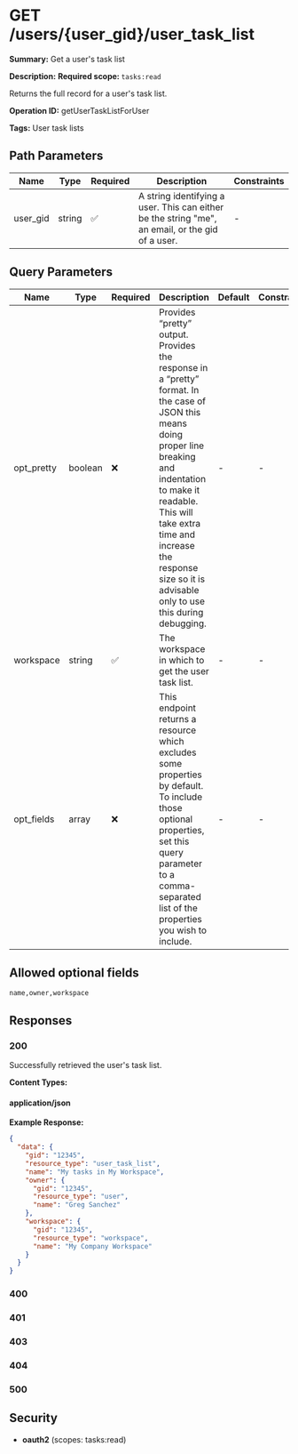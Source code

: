 # GET /users/{user_gid}/user_task_list

**Summary:** Get a user's task list

**Description:** <b>Required scope: </b><code>tasks:read</code>

Returns the full record for a user's task list.

**Operation ID:** getUserTaskListForUser

**Tags:** User task lists

## Path Parameters

| Name | Type | Required | Description | Constraints |
|------|------|----------|-------------|-------------|
| user_gid | string | ✅ | A string identifying a user. This can either be the string "me", an email, or the gid of a user. | - |

## Query Parameters

| Name | Type | Required | Description | Default | Constraints |
|------|------|----------|-------------|---------|-------------|
| opt_pretty | boolean | ❌ | Provides “pretty” output. Provides the response in a “pretty” format. In the case of JSON this means doing proper line breaking and indentation to make it readable. This will take extra time and increase the response size so it is advisable only to use this during debugging. | - | - |
| workspace | string | ✅ | The workspace in which to get the user task list. | - | - |
| opt_fields | array | ❌ | This endpoint returns a resource which excludes some properties by default. To include those optional properties, set this query parameter to a comma-separated list of the properties you wish to include. | - | - |

## Allowed optional fields

```
name,owner,workspace
```

## Responses

### 200

Successfully retrieved the user's task list.

**Content Types:**

#### application/json

**Example Response:**

```json
{
  "data": {
    "gid": "12345",
    "resource_type": "user_task_list",
    "name": "My tasks in My Workspace",
    "owner": {
      "gid": "12345",
      "resource_type": "user",
      "name": "Greg Sanchez"
    },
    "workspace": {
      "gid": "12345",
      "resource_type": "workspace",
      "name": "My Company Workspace"
    }
  }
}
```

### 400

<reference>

### 401

<reference>

### 403

<reference>

### 404

<reference>

### 500

<reference>

## Security

- **oauth2** (scopes: tasks:read)

